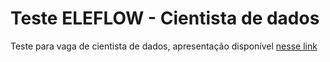 # Teste ELEFLOW - Cientista de dados

Teste para vaga de cientista de dados, apresentação disponível [nesse link](https://samuel-vianna.github.io/teste-eleflow)